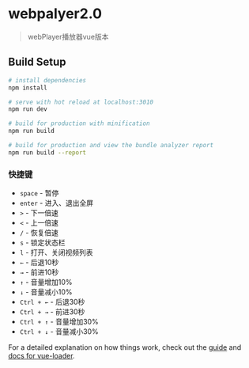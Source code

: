 # webpalyer2.0

> webPlayer播放器vue版本

## Build Setup

``` bash
# install dependencies
npm install

# serve with hot reload at localhost:3010
npm run dev

# build for production with minification
npm run build

# build for production and view the bundle analyzer report
npm run build --report
```

### 快捷键

- `space` - 暂停
- `enter` - 进入、退出全屏
- `>` - 下一倍速
- `<` - 上一倍速
- `/` - 恢复倍速
- `s` - 锁定状态栏
- `l` - 打开、关闭视频列表
- `←` - 后退10秒
- `→` - 前进10秒
- `↑` - 音量增加10%
- `↓` - 音量减小10%
- `Ctrl + ←` - 后退30秒
- `Ctrl + →` - 前进30秒
- `Ctrl + ↑` - 音量增加30%
- `Ctrl + ↓` - 音量减小30%


For a detailed explanation on how things work, check out the [guide](http://vuejs-templates.github.io/webpack/) and [docs for vue-loader](http://vuejs.github.io/vue-loader).
